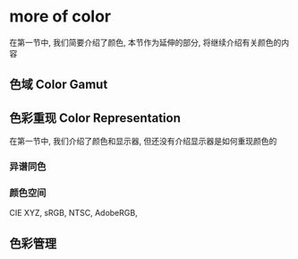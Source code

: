 # more of color

在第一节中, 我们简要介绍了颜色, 本节作为延伸的部分, 将继续介绍有关颜色的内容

## 色域 Color Gamut

## 色彩重现 Color Representation

在第一节中, 我们介绍了颜色和显示器, 但还没有介绍显示器是如何重现颜色的

### 异谱同色

### 颜色空间

CIE XYZ, sRGB, NTSC, AdobeRGB, 


## 色彩管理